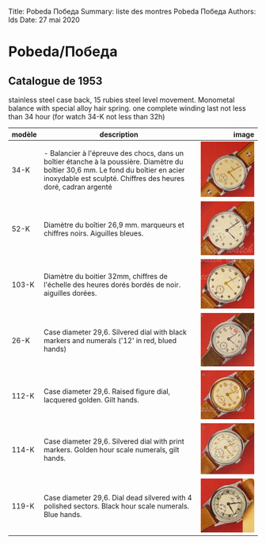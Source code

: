 Title:   Pobeda Победа
Summary: liste des montres Pobeda Победа
Authors: lds
Date:    27 mai 2020

# Pobeda/Победа

## Catalogue de 1953

stainless steel case back, 15 rubies steel level movement. Monometal balance with special alloy hair spring. one complete winding last not less than 34 hour (for watch 34-K not less than 32h)

| modèle        | description           | image  |
| ------------- |-------------| -----:|
| 34-K       | - Balancier à l'épreuve des chocs, dans un boîtier étanche à la poussière. Diamètre du boîtier 30,6 mm. Le fond du boîtier en acier inoxydable est sculpté. Chiffres des heures doré, cadran argenté  |![34-K](images/pobeda/34-K.png "34-K") |
| 52-K       | Diamètre du boîtier 26,9 mm. marqueurs et chiffres noirs. Aiguilles bleues. |![34-K](images/pobeda/52-K.png "34-K") |
| 103-K       | Diamètre du boitier 32mm, chiffres de l'échelle des heures dorés bordés de noir. aiguilles dorées.|![103-K](images/pobeda/103-K.png "103-K") |
| 26-K       | Case diameter 29,6. Silvered dial with black markers and numerals ('12' in red, blued hands)|![26-K](images/pobeda/26-K.png "26-K") |
| 112-K       | Case diameter 29,6. Raised figure dial, lacquered golden. Gilt hands.|![112-K](images/pobeda/112-K.png "112-K") |
| 114-K       | Case diameter 29,6. Silvered dial with print markers. Golden hour scale numerals, gilt hands.|![114-K](images/pobeda/114-K.png "114-K") |
| 119-K       | Case diameter 29,6. Dial dead silvered with 4 polished sectors. Black hour scale numerals. Blue hands.|![119-K](images/pobeda/119-K.png "119-K") |

